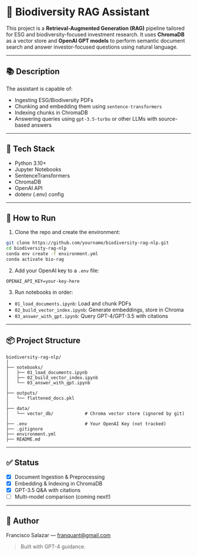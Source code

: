 # 🧠 Biodiversity RAG Assistant

This project is a **Retrieval-Augmented Generation (RAG)** pipeline tailored for ESG and biodiversity-focused investment research. It uses **ChromaDB** as a vector store and **OpenAI GPT models** to perform semantic document search and answer investor-focused questions using natural language.

---

## 📚 Description

The assistant is capable of:
- Ingesting ESG/Biodiversity PDFs
- Chunking and embedding them using `sentence-transformers`
- Indexing chunks in ChromaDB
- Answering queries using `gpt-3.5-turbo` or other LLMs with source-based answers

---

## 🧰 Tech Stack

- Python 3.10+
- Jupyter Notebooks
- SentenceTransformers
- ChromaDB
- OpenAI API
- dotenv (.env) config

---

## 🚀 How to Run

1. Clone the repo and create the environment:
```bash
git clone https://github.com/yourname/biodiversity-rag-nlp.git
cd biodiversity-rag-nlp
conda env create -f environment.yml
conda activate bio-rag
```

2. Add your OpenAI key to a `.env` file:
```
OPENAI_API_KEY=your-key-here
```

3. Run notebooks in order:
- `01_load_documents.ipynb`: Load and chunk PDFs
- `02_build_vector_index.ipynb`: Generate embeddings, store in Chroma
- `03_answer_with_gpt.ipynb`: Query GPT-4/GPT-3.5 with citations

---

## 📦 Project Structure

```
biodiversity-rag-nlp/
│
├── notebooks/
│   ├── 01_load_documents.ipynb
│   ├── 02_build_vector_index.ipynb
│   └── 03_answer_with_gpt.ipynb
│
├── outputs/
│   └── flattened_docs.pkl
│
├── data/
│   └── vector_db/            # Chroma vector store (ignored by git)
│
├── .env                      # Your OpenAI Key (not tracked)
├── .gitignore
├── environment.yml
├── README.md
```

---

## ✅ Status

- [x] Document Ingestion & Preprocessing
- [x] Embedding & Indexing in ChromaDB
- [x] GPT-3.5 Q&A with citations
- [ ] Multi-model comparison (coming next!)

---

## 📌 Author

Francisco Salazar — [franquant@gmail.com](mailto:franquant@gmail.com)

> Built with GPT-4 guidance.
